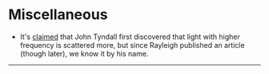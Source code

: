 # Miscellaneous

- It's [claimed](https://youtu.be/9mnlJdABRns?t=329) that John Tyndall first discovered that light with higher frequency is scattered more, but since Rayleigh published an article (though later), we know it by his name.

---
